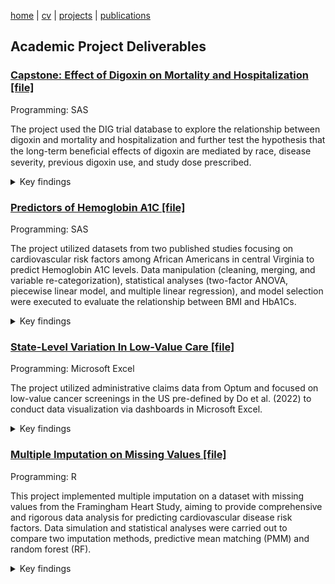 [home](thyangjes.github.io/) | [cv](https://thyangjes.github.io//files/Yang,Jessy_resume_Jan2025.pdf) | [projects](https://thyangjes.github.io//projects.html) | [publications](https://thyangjes.github.io//publications.html) 

## Academic Project Deliverables

### <ins> Capstone: Effect of Digoxin on Mortality and Hospitalization </ins> [[file]](https://thyangjes.github.io//files/ILE_Fianl%20Report_JYang.pdf)

Programming: SAS

The project used the DIG trial database to explore the relationship between digoxin and mortality and hospitalization and further test the hypothesis that the long-term beneﬁcial effects of digoxin are mediated by race, disease severity, previous digoxin use, and study dose prescribed.

<details>   
  <summary>Key findings</summary>     
  <br />

  This project highlighted the protective effects of Digoxin against worsening heart failure (WHF) and hospitalization due to cardiovascular disease (CVD) in patients with severe heart failure and poor prognosis. Findings suggested that Digoxin may offer more pronounced protection against CVD hospitalization in patients with 4+ symptoms of congestive heart failure or those receiving a higher daily dose of the study drug.

</details>     

  
### <ins> Predictors of Hemoglobin A1C  </ins> [[file]](https://thyangjes.github.io//files/BS805_Course%20Project_JYang.pdf)

Programming: SAS

The project utilized datasets from two published studies focusing on cardiovascular risk factors among African Americans in central Virginia to predict Hemoglobin A1C levels. Data manipulation (cleaning, merging, and variable re-categorization), statistical analyses (two-factor ANOVA, piecewise linear model, and multiple linear regression), and model selection were executed to evaluate the relationship between BMI and HbA1Cs.

<details>   
  <summary>Key findings</summary>     
  <br />

  The findings of this project revealed that the natural log of HbA1c was a more suitable outcome for assessing the linear relationship with BMI, But the association was no longer observed after adjusting for various predictors including age, sex, total cholesterol, SBP, and waist, highlighting the importance of considering multiple factors in predicting HbA1c levels.

</details>   

  
### <ins> State-Level Variation In Low-Value Care  </ins> [[file]](https://thyangjes.github.io//files/Dashboard_LowValueCare.pdf)

Programming: Microsoft Excel

The project utilized administrative claims data from Optum and focused on low-value cancer screenings in the US pre-defined by Do et al. (2022) to conduct data visualization via dashboards in Microsoft Excel. 

<details>   
  <summary>Key findings</summary>     
  <br />

  Key objectives for the dashboard included measuring healthcare inefficiency in terms of utilization and spending and identifying states requiring policy interventions concerning low-value care in cancer screenings.

</details>   

  
### <ins> Multiple Imputation on Missing Values   </ins> [[file]](https://thyangjes.github.io//files/BS845%20Final%20Project_JYang_revised.pdf)

Programming: R

This project implemented multiple imputation on a dataset with missing values from the Framingham Heart Study, aiming to provide comprehensive and rigorous data analysis for predicting cardiovascular disease risk factors. Data simulation and statistical analyses were carried out to compare two imputation methods, predictive mean matching (PMM) and random forest (RF). 

<details>   
  <summary>Key findings</summary>     
  <br />

  Results of the project indicated that RF showed smaller normalized root mean squared error (NRMSE) and bias in estimating mean imputed values, while PMM demonstrated better accuracy in estimating associations. No statistical significance was found between the two methods, and challenges remained in logistic regression models due to the binary outcomes' lesser information for estimating regression parameters.

</details>   
